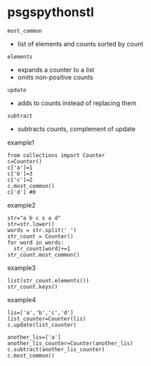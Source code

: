 # psgspythonstl


```
most_common
```
- list of elements and counts sorted by count

```
elements
```
- expands a counter to a list
- omits non-positive counts


```
update
```
- adds to counts instead of replacing them


```
subtract
```
- subtracts counts, complement of update

example1
```
from collections import Counter
c=Counter()
c['a']=1
c['b']=3
c['c']=2
c.most_common()
c['d'] #0
```


example2
```
str="a b c s a d"
str=str.lower()
words = str.split(' ')
str_count = Counter()
for word in words:
  str_count[word]+=1
str_count.most_common()
```
example3
```
list(str_count.elements())
str_count.keys()
```
example4
```
lis=['a','b','c','d']
list_counter=Counter(lis)
c.update(list_counter)

another_lis=['a']
another_lis_counter=Counter(another_lis)
c.subtract(another_lis_counter)
c.most_common()
```
